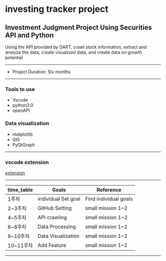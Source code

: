 # investing tracker project

  ## Investment Judgment Project Using Securities API and Python

Using the API provided by DART, crawl stock information, extract and analyze the data, create visualized data, and create data on growth potential

---

- Project Duration: Six months

---
### Tools to use
- Vscode
- python3.0
- openAPI

### Data visualization
- matplotlib
- Qt5
- PyQtGraph
---
### vscode extension
[extension][dill1]

---

|time_table |Goals|Reference|
|---|---|---|
|1주차|individual Set goal|Find individual goals|
|2~3주차|GitHub Setting|small mission 1~2|
|4~5주차|API crawling|small mission 1~2|
|6~8주차|Data Processing|small mission 1~2|
|9~10주차|Data Visualization|small mission 1~2|
|10~11주차|Add Feature|small mission 1~2|

---
























[dill1]: <https://github.com/cyber-university-of-KOREA/VScode_extensions>